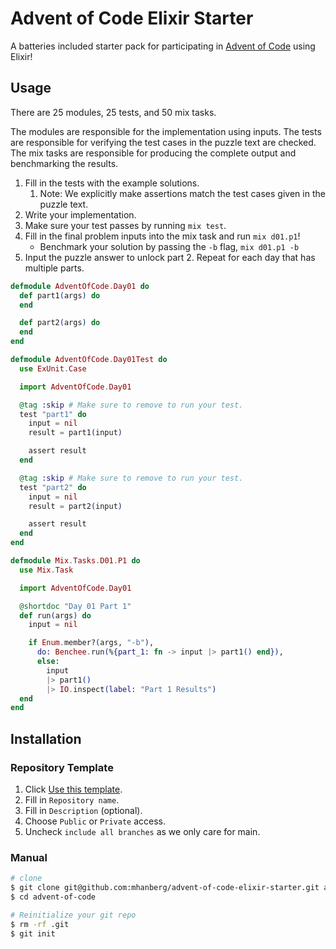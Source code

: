# Advent of Code Elixir Starter

A batteries included starter pack for participating in [Advent of Code](https://www.adventofcode.com) using Elixir!

## Usage

There are 25 modules, 25 tests, and 50 mix tasks.

The modules are responsible for the implementation using inputs.
The tests are responsible for verifying the test cases in the puzzle text are checked.
The mix tasks are responsible for producing the complete output and benchmarking the results.

1. Fill in the tests with the example solutions.
   1. Note: We explicitly make assertions match the test cases given in the puzzle text.
2. Write your implementation.
3. Make sure your test passes by running `mix test`.
4. Fill in the final problem inputs into the mix task and run `mix d01.p1`!
    - Benchmark your solution by passing the `-b` flag, `mix d01.p1 -b`
5. Input the puzzle answer to unlock part 2. Repeat for each day that has multiple parts.

```elixir
defmodule AdventOfCode.Day01 do
  def part1(args) do
  end

  def part2(args) do
  end
end
```

```elixir
defmodule AdventOfCode.Day01Test do
  use ExUnit.Case

  import AdventOfCode.Day01

  @tag :skip # Make sure to remove to run your test.
  test "part1" do
    input = nil
    result = part1(input)

    assert result
  end

  @tag :skip # Make sure to remove to run your test.
  test "part2" do
    input = nil
    result = part2(input)

    assert result
  end
end
```

```elixir
defmodule Mix.Tasks.D01.P1 do
  use Mix.Task

  import AdventOfCode.Day01

  @shortdoc "Day 01 Part 1"
  def run(args) do
    input = nil

    if Enum.member?(args, "-b"),
      do: Benchee.run(%{part_1: fn -> input |> part1() end}),
      else:
        input
        |> part1()
        |> IO.inspect(label: "Part 1 Results")
  end
end
```

## Installation

### Repository Template

1. Click [Use this template](https://github.com/mhanberg/advent-of-code-elixir-starter/generate).
2. Fill in `Repository name`.
3. Fill in `Description` (optional).
4. Choose `Public` or `Private` access.
5. Uncheck `include all branches` as we only care for main.

### Manual

```bash
# clone
$ git clone git@github.com:mhanberg/advent-of-code-elixir-starter.git advent-of-code
$ cd advent-of-code

# Reinitialize your git repo
$ rm -rf .git
$ git init
```
